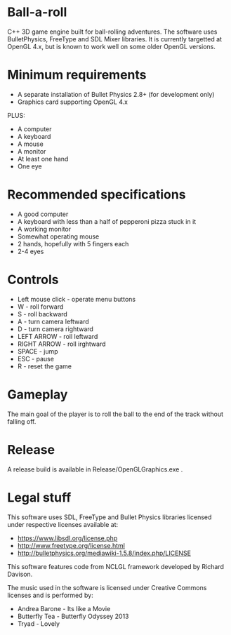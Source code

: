 Ball-a-roll
===========

C++ 3D game engine built for ball-rolling adventures.
The software uses BulletPhysics, FreeType and SDL Mixer libraries.
It is currently targetted at OpenGL 4.x, but is known to work well on some older OpenGL versions.

Minimum requirements
===========
- A separate installation of Bullet Physics 2.8+ (for development only)
- Graphics card supporting OpenGL 4.x

PLUS:

- A computer
- A keyboard
- A mouse
- A monitor
- At least one hand
- One eye

Recommended specifications
===========
- A good computer
- A keyboard with less than a half of pepperoni pizza stuck in it
- A working monitor
- Somewhat operating mouse
- 2 hands, hopefully with 5 fingers each
- 2-4 eyes

Controls
===========
- Left mouse click - operate menu buttons
- W - roll forward
- S - roll backward
- A - turn camera leftward
- D - turn camera rightward
- LEFT ARROW - roll leftward
- RIGHT ARROW - roll irghtward
- SPACE - jump
- ESC - pause
- R - reset the game

Gameplay
===========
The main goal of the player is to roll the ball to the end of the track without falling off.

Release
===========
A release build is available in Release/OpenGLGraphics.exe .

Legal stuff
===========
This software uses SDL, FreeType and Bullet Physics libraries licensed under respective licenses available at:


* https://www.libsdl.org/license.php
* http://www.freetype.org/license.html
* http://bulletphysics.org/mediawiki-1.5.8/index.php/LICENSE


This software features code from NCLGL framework developed by Richard Davison.


The music used in the software is licensed under Creative Commons licenses and is performed by:


* Andrea Barone - Its like a Movie
* Butterfly Tea - Butterfly Odyssey 2013
* Tryad - Lovely

